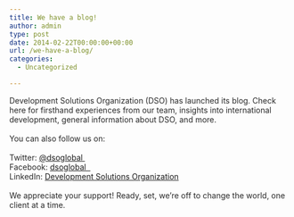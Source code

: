 ```yaml
---
title: We have a blog!
author: admin
type: post
date: 2014-02-22T00:00:00+00:00
url: /we-have-a-blog/
categories:
  - Uncategorized

---
```

<div class="paragraph" style="text-align:left;">
  <font color="#2a2a2a">Development Solutions Organization (DSO) has launched its blog. Check here for firsthand experiences from our team, insights into international development, general information about DSO, and more.<br /><span style=""></span><br />You can also follow us on:<br /><span style=""></span><br /><span style=""></span>Twitter: <a href="https://twitter.com/dsoglobal">@dsoglobal </a> </font><br /><font color="#2a2a2a">Facebook: <a href="https://www.facebook.com/dsoglobal">dsoglobal  </a> </font><br /><font color="#2a2a2a">LinkedIn: <a href="https://www.linkedin.com/company/1093573?trk=tyah&#038;trkInfo=tas%3Adevelopment%20solutions%20organization%2Cidx%3A1-1-1">Development Solutions Organization</a><br /><span style=""></span><br />We appreciate your support! Ready, set, we’re off to change the world, one client at a time. </font><br /><span style=""></span><br /><span style=""></span>
</div>